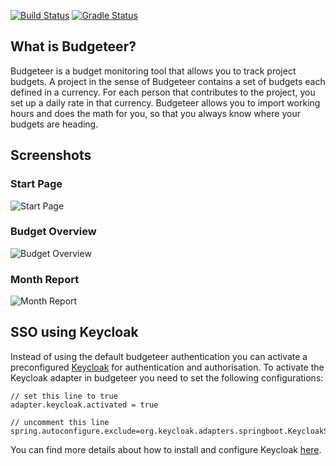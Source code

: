 [![Build Status](https://circleci.com/gh/thombergs/budgeteer.svg?style=shield&circle-token=:circle-token)](https://circleci.com/gh/thombergs/budgeteer) [![Gradle Status](https://gradleupdate.appspot.com/thombergs/budgeteer/status.svg)](https://gradleupdate.appspot.com/thombergs/budgeteer/status)

## What is Budgeteer?
Budgeteer is a budget monitoring tool that allows you to track
project budgets. A project in the sense of Budgeteer contains a set of
budgets each defined in a currency. For each person that contributes to the
project, you set up a daily rate in that currency. Budgeteer allows you to
import working hours and does the math for you, so that you always know where
your budgets are heading.

## Screenshots
### Start Page
![Start Page](https://raw.githubusercontent.com/thombergs/budgeteer/master/screenshots/start-page.png)

### Budget Overview
![Budget Overview](https://raw.githubusercontent.com/thombergs/budgeteer/master/screenshots/budget-overview.png)

### Month Report
![Month Report](https://raw.githubusercontent.com/thombergs/budgeteer/master/screenshots/month-report.png)

## SSO using Keycloak

Instead of using the default budgeteer authentication you can activate a preconfigured [Keycloak](http://www.keycloak.org/) for authentication and authorisation. To activate the Keycloak adapter in budgeteer you need to set the following configurations:

```properties
// set this line to true
adapter.keycloak.activated = true 

// uncomment this line
spring.autoconfigure.exclude=org.keycloak.adapters.springboot.KeycloakSpringBootConfiguration 
```

 You can find more details about how to install and configure Keycloak [here](https://keycloak.gitbooks.io/documentation/securing_apps/topics/oidc/java/spring-boot-adapter.html).
 